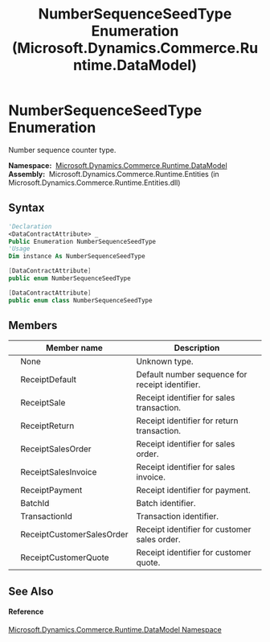 ﻿---
title: NumberSequenceSeedType Enumeration (Microsoft.Dynamics.Commerce.Runtime.DataModel)
TOCTitle: NumberSequenceSeedType Enumeration
ms:assetid: T:Microsoft.Dynamics.Commerce.Runtime.DataModel.NumberSequenceSeedType
ms:mtpsurl: https://technet.microsoft.com/en-us/library/microsoft.dynamics.commerce.runtime.datamodel.numbersequenceseedtype(v=AX.60)
ms:contentKeyID: 62205547
ms.date: 05/18/2015
mtps_version: v=AX.60
f1_keywords:
- Microsoft.Dynamics.Commerce.Runtime.DataModel.NumberSequenceSeedType
- Microsoft.Dynamics.Commerce.Runtime.DataModel.NumberSequenceSeedType.None
- Microsoft.Dynamics.Commerce.Runtime.DataModel.NumberSequenceSeedType.ReceiptCustomerQuote
- Microsoft.Dynamics.Commerce.Runtime.DataModel.NumberSequenceSeedType.BatchId
- Microsoft.Dynamics.Commerce.Runtime.DataModel.NumberSequenceSeedType.ReceiptCustomerSalesOrder
- Microsoft.Dynamics.Commerce.Runtime.DataModel.NumberSequenceSeedType.TransactionId
- Microsoft.Dynamics.Commerce.Runtime.DataModel.NumberSequenceSeedType.ReceiptSalesOrder
- Microsoft.Dynamics.Commerce.Runtime.DataModel.NumberSequenceSeedType.ReceiptPayment
- Microsoft.Dynamics.Commerce.Runtime.DataModel.NumberSequenceSeedType.ReceiptDefault
- Microsoft.Dynamics.Commerce.Runtime.DataModel.NumberSequenceSeedType.ReceiptReturn
- Microsoft.Dynamics.Commerce.Runtime.DataModel.NumberSequenceSeedType.ReceiptSale
- Microsoft.Dynamics.Commerce.Runtime.DataModel.NumberSequenceSeedType.ReceiptSalesInvoice
dev_langs:
- CSharp
- C++
- VB
---

# NumberSequenceSeedType Enumeration

Number sequence counter type.

**Namespace:**  [Microsoft.Dynamics.Commerce.Runtime.DataModel](microsoft-dynamics-commerce-runtime-datamodel-namespace.md)  
**Assembly:**  Microsoft.Dynamics.Commerce.Runtime.Entities (in Microsoft.Dynamics.Commerce.Runtime.Entities.dll)

## Syntax

``` vb
'Declaration
<DataContractAttribute> _
Public Enumeration NumberSequenceSeedType
'Usage
Dim instance As NumberSequenceSeedType
```

``` csharp
[DataContractAttribute]
public enum NumberSequenceSeedType
```

``` c++
[DataContractAttribute]
public enum class NumberSequenceSeedType
```

## Members

<table>
<thead>
<tr class="header">
<th></th>
<th>Member name</th>
<th>Description</th>
</tr>
</thead>
<tbody>
<tr class="odd">
<td></td>
<td>None</td>
<td>Unknown type.</td>
</tr>
<tr class="even">
<td></td>
<td>ReceiptDefault</td>
<td>Default number sequence for receipt identifier.</td>
</tr>
<tr class="odd">
<td></td>
<td>ReceiptSale</td>
<td>Receipt identifier for sales transaction.</td>
</tr>
<tr class="even">
<td></td>
<td>ReceiptReturn</td>
<td>Receipt identifier for return transaction.</td>
</tr>
<tr class="odd">
<td></td>
<td>ReceiptSalesOrder</td>
<td>Receipt identifier for sales order.</td>
</tr>
<tr class="even">
<td></td>
<td>ReceiptSalesInvoice</td>
<td>Receipt identifier for sales invoice.</td>
</tr>
<tr class="odd">
<td></td>
<td>ReceiptPayment</td>
<td>Receipt identifier for payment.</td>
</tr>
<tr class="even">
<td></td>
<td>BatchId</td>
<td>Batch identifier.</td>
</tr>
<tr class="odd">
<td></td>
<td>TransactionId</td>
<td>Transaction identifier.</td>
</tr>
<tr class="even">
<td></td>
<td>ReceiptCustomerSalesOrder</td>
<td>Receipt identifier for customer sales order.</td>
</tr>
<tr class="odd">
<td></td>
<td>ReceiptCustomerQuote</td>
<td>Receipt identifier for customer quote.</td>
</tr>
</tbody>
</table>


## See Also

#### Reference

[Microsoft.Dynamics.Commerce.Runtime.DataModel Namespace](microsoft-dynamics-commerce-runtime-datamodel-namespace.md)

